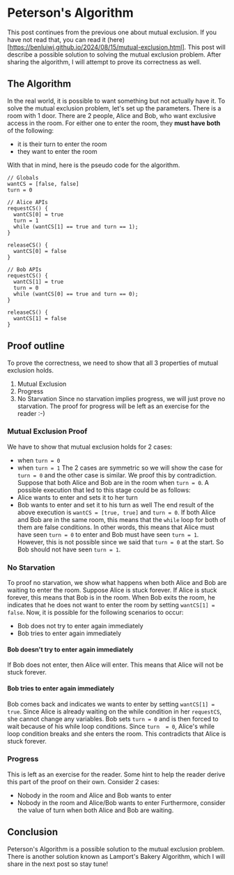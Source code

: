 # Peterson's Algorithm
This post continues from the previous one about mutual exclusion. If you have not read that, you can read it (here)[https://benluiwj.github.io/2024/08/15/mutual-exclusion.html]. 
This post will describe a possible solution to solving the mutual exclusion problem. After sharing the algorithm, I will attempt to prove its correctness as well. 

## The Algorithm
In the real world, it is possible to want something but not actually have it. To solve the mutual exclusion problem, let's set up the parameters. There is a room with 1 door. 
There are 2 people, Alice and Bob, who want exclusive access in the room. For either one to enter the room, they **must have both** of the following:
- it is their turn to enter the room
- they want to enter the room

With that in mind, here is the pseudo code for the algorithm. 
```
// Globals
wantCS = [false, false]
turn = 0

// Alice APIs
requestCS() {
  wantCS[0] = true
  turn = 1
  while (wantCS[1] == true and turn == 1);
}

releaseCS() {
  wantCS[0] = false
}

// Bob APIs
requestCS() {
  wantCS[1] = true
  turn = 0
  while (wantCS[0] == true and turn == 0);
}

releaseCS() {
  wantCS[1] = false
}
```
## Proof outline
To prove the correctness, we need to show that all 3 properties of mutual exclusion holds.
1. Mutual Exclusion
2. Progress
3. No Starvation
Since no starvation implies progress, we will just prove no starvation. The proof for progress will be left as an exercise for the reader :-)

### Mutual Exclusion Proof
We have to show that mutual exclusion holds for 2 cases:
- when `turn = 0`
- when `turn = 1`
The 2 cases are symmetric so we will show the case for `turn = 0` and the other case is similar.
We proof this by contradiction.
Suppose that both Alice and Bob are in the room when `turn = 0`. A possible execution that led to this stage could be as follows:
- Alice wants to enter and sets it to her turn
- Bob wants to enter and set it to his turn as well
The end result of the above execution is `wantCS = [true, true]` and `turn = 0`.
If both Alice and Bob are in the same room, this means that the `while` loop for both of them are false conditions.
In other words, this means that Alice must have seen `turn = 0` to enter and Bob must have seen `turn = 1`.
However, this is not possible since we said that `turn = 0` at the start. So Bob should not have seen `turn = 1`.

### No Starvation
To proof no starvation, we show what happens when both Alice and Bob are waiting to enter the room. Suppose Alice is stuck forever.
If Alice is stuck forever, this means that Bob is in the room. When Bob exits the room, he indicates that he does not want to enter the room by setting `wantCS[1] = false`.
Now, it is possible for the following scenarios to occur:
- Bob does not try to enter again immediately
- Bob tries to enter again immediately
#### Bob doesn't try to enter again immediately
If Bob does not enter, then Alice will enter. This means that Alice will not be stuck forever.
#### Bob tries to enter again immediately
Bob comes back and indicates we wants to enter by setting `wantCS[1] = true`. Since Alice is already waiting on the while condition in her `requestCS`, she cannot change any variables. 
Bob sets `turn = 0` and is then forced to wait because of his while loop conditions. Since `turn  = 0`, Alice's while loop condition breaks and she enters the room.
This contradicts that Alice is stuck forever. 

### Progress
This is left as an exercise for the reader. Some hint to help the reader derive this part of the proof on their own.
Consider 2 cases:
- Nobody in the room and Alice and Bob wants to enter
- Nobody in the room and Alice/Bob wants to enter
Furthermore, consider the value of turn when both Alice and Bob are waiting.

## Conclusion
Peterson's Algorithm is a possible solution to the mutual exclusion problem. 
There is another solution known as Lamport's Bakery Algorithm, which I will share in the next post so stay tune!
